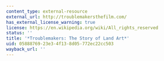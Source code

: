 ```yaml
---
content_type: external-resource
external_url: http://troublemakersthefilm.com/
has_external_license_warning: true
license: https://en.wikipedia.org/wiki/All_rights_reserved
status: ''
title: '*Troublemakers: The Story of Land Art*'
uid: 05888769-23e3-4f13-8d05-772ec22cc503
wayback_url: ''
---
```

